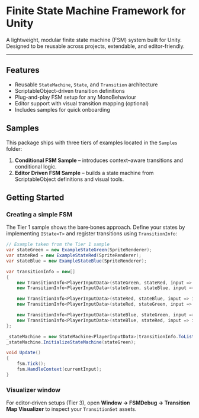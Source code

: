 # Finite State Machine Framework for Unity

A lightweight, modular finite state machine (FSM) system built for Unity.  
Designed to be reusable across projects, extendable, and editor-friendly.

---

## Features

- Reusable `StateMachine`, `State`, and `Transition` architecture
- ScriptableObject-driven transition definitions
- Plug-and-play FSM setup for any MonoBehaviour
- Editor support with visual transition mapping (optional)
- Includes samples for quick onboarding

## Samples

This package ships with three tiers of examples located in the `Samples` folder:
1. **Conditional FSM Sample** – introduces context–aware transitions and conditional logic.
2. **Editor Driven FSM Sample** – builds a state machine from ScriptableObject definitions and visual tools.

## Getting Started

### Creating a simple FSM

The Tier&nbsp;1 sample shows the bare‑bones approach. Define your states by implementing `IState<T>` and register transitions using `TransitionInfo`:

```csharp
// Example taken from the Tier 1 sample
var stateGreen = new ExampleStateGreen(SpriteRenderer);
var stateRed = new ExampleStateRed(SpriteRenderer);
var stateBlue = new ExampleStateBlue(SpriteRenderer);

var transitionInfo = new[]
{
    new TransitionInfo<PlayerInputData>(stateGreen, stateRed, input => input.IsKeyR),
    new TransitionInfo<PlayerInputData>(stateGreen, stateBlue, input => input.IsKeyB),

    new TransitionInfo<PlayerInputData>(stateRed, stateBlue, input => input.IsKeyB),
    new TransitionInfo<PlayerInputData>(stateRed, stateGreen, input => input.IsKeyG, toArgs: new object[] { this.gameObject }),

    new TransitionInfo<PlayerInputData>(stateBlue, stateGreen, input => input.IsKeyG),
    new TransitionInfo<PlayerInputData>(stateBlue, stateRed, input => input.IsKeyR),
};

_stateMachine = new StateMachine<PlayerInputData>(transitionInfo.ToList(), _inputData);
_stateMachine.InitializeStateMachine(stateGreen);

void Update()
{
    fsm.Tick();
    fsm.HandleContext(currentInput);
}
```

### Visualizer window

For editor‑driven setups (Tier&nbsp;3), open **Window&nbsp;→ FSMDebug&nbsp;→ Transition Map Visualizer** to inspect your `TransitionSet` assets.
